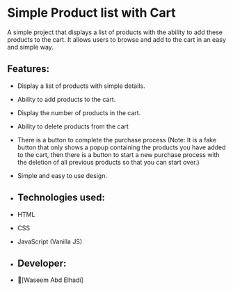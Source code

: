 # Simple Product list with Cart
A simple project that displays a list of products with the ability to add these products to the cart. It allows users to browse and add to the cart in an easy and simple way.

## Features:
- Display a list of products with simple details.
- Ability to add products to the cart.
- Display the number of products in the cart.
- Ability to delete products from the cart
- There is a button to complete the purchase process (Note: It is a fake button that only shows a popup containing the products you have added to the cart, then there is a button to start a new purchase process with the deletion of all previous products so that you can start over.)
- Simple and easy to use design.

- ## Technologies used:
- HTML
- CSS
- JavaScript (Vanilla JS)

- ## Developer:
- [ًWaseem Abd Elhadi]
